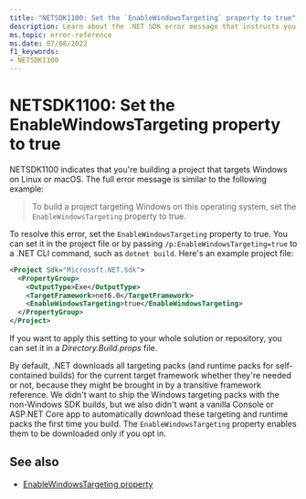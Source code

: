 ```yaml
---
title: "NETSDK1100: Set the `EnableWindowsTargeting` property to true"
description: Learn about the .NET SDK error message that instructs you to set the EnableWindowsTargeting property to true.
ms.topic: error-reference
ms.date: 07/08/2022
f1_keywords:
- NETSDK1100
---
```

# NETSDK1100: Set the EnableWindowsTargeting property to true

NETSDK1100 indicates that you're building a project that targets Windows on Linux or macOS. The full error message is similar to the following example:

> To build a project targeting Windows on this operating system, set the `EnableWindowsTargeting` property to true.

To resolve this error, set the `EnableWindowsTargeting` property to true. You can set it in the project file or by passing `/p:EnableWindowsTargeting=true` to a .NET CLI command, such as `dotnet build`. Here's an example project file:

```xml
<Project Sdk="Microsoft.NET.Sdk">
  <PropertyGroup>
    <OutputType>Exe</OutputType>
    <TargetFramework>net6.0</TargetFramework>
    <EnableWindowsTargeting>true</EnableWindowsTargeting>
  </PropertyGroup>
</Project>
```

If you want to apply this setting to your whole solution or repository, you can set it in a *Directory.Build.props* file.

By default, .NET downloads all targeting packs (and runtime packs for self-contained builds) for the current target framework whether they're needed or not, because they might be brought in by a transitive framework reference. We didn't want to ship the Windows targeting packs with the non-Windows SDK builds, but we also didn't want a vanilla Console or ASP.NET Core app to automatically download these targeting and runtime packs the first time you build. The `EnableWindowsTargeting` property enables them to be downloaded only if you opt in.

## See also

- [EnableWindowsTargeting property](../../project-sdk/msbuild-props.md#enablewindowstargeting)
